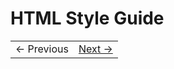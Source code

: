 # HTML Style Guide






<table><tr><td>&larr; Previous</td><td><a href="../Chapter-2:CSS/README.md" >Next &rarr;</a></td></tr></table>
